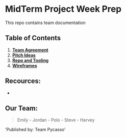 # MidTerm Project Week Prep
This repo contains team  documentation

## Table of Contents

1. [**Team Agreement**](docs/team-agreement.md)
2. [**Pitch Ideas**](docs/pitch-ideas.md)
3. [**Repo and Tooling**](docs/repo-and-tooling.md)
4. [**Wireframes**](docs/wireframes.md)

## Recources:
* []()

## Our Team:
> Emily - Jordan - Polo - Steve - Harvey

'Published by: Team Pycasso'